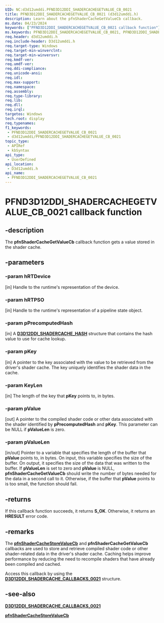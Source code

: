 ```yaml
---
UID: NC:d3d12umddi.PFND3D12DDI_SHADERCACHEGETVALUE_CB_0021
title: PFND3D12DDI_SHADERCACHEGETVALUE_CB_0021 (d3d12umddi.h)
description: Learn about the pfnShaderCacheGetValueCb callback.
ms.date: 04/23/2024
keywords: ["PFND3D12DDI_SHADERCACHEGETVALUE_CB_0021 callback function"]
ms.keywords: PFND3D12DDI_SHADERCACHEGETVALUE_CB_0021, PFND3D12DDI_SHADERCACHEGETVALUE_CB_0021 callback, d3d12umddi/pfnShaderCacheGetValueCb, display.pfnd3d12ddi_shadercachegetvalue_cb_0021, pfnShaderCacheGetValueCb, pfnShaderCacheGetValueCb callback function [Display Devices]
req.header: d3d12umddi.h
req.include-header: D3d12umddi.h
req.target-type: Windows
req.target-min-winverclnt: 
req.target-min-winversvr: 
req.kmdf-ver: 
req.umdf-ver: 
req.ddi-compliance: 
req.unicode-ansi: 
req.idl: 
req.max-support: 
req.namespace: 
req.assembly: 
req.type-library: 
req.lib: 
req.dll: 
req.irql: 
targetos: Windows
tech.root: display
req.typenames: 
f1_keywords:
 - PFND3D12DDI_SHADERCACHEGETVALUE_CB_0021
 - d3d12umddi/PFND3D12DDI_SHADERCACHEGETVALUE_CB_0021
topic_type:
 - APIRef
 - kbSyntax
api_type:
 - UserDefined
api_location:
 - D3d12umddi.h
api_name:
 - PFND3D12DDI_SHADERCACHEGETVALUE_CB_0021
---
```


# PFND3D12DDI_SHADERCACHEGETVALUE_CB_0021 callback function

## -description

The **pfnShaderCacheGetValueCb** callback function gets a value stored in the shader cache.

## -parameters

### -param hRTDevice

[in] Handle to the runtime's representation of the device.

### -param hRTPSO

[in] Handle to the runtime's representation of a pipeline state object.

### -param pPrecomputedHash

[in] A [**D3D12DDI_SHADERCACHE_HASH**](ns-d3d12umddi-d3d12ddi_shadercache_hash.md) structure that contains the hash value to use for cache lookup.

### -param pKey

[in] A pointer to the key associated with the value to be retrieved from the driver's shader cache. The key uniquely identifies the shader data in the cache.

### -param KeyLen

[in] The length of the key that **pKey** points to, in bytes.

### -param pValue

[out] A pointer to the compiled shader code or other data associated with the shader identified by **pPrecomputedHash** and **pKey**. This parameter can be NULL if **pValueLen** is zero.

### -param pValueLen

[in/out] Pointer to a variable that specifies the length of the buffer that **pValue** points to, in bytes. On input, this variable specifies the size of the buffer. On output, it specifies the size of the data that was written to the buffer. If **pValueLen** is set to zero and **pValue** is NULL, **pfnShaderCacheGetValueCb** should write the number of bytes needed for the data in a second call to it. Otherwise, if the buffer that **pValue** points to is too small, the function should fail.

## -returns

If this callback function succeeds, it returns **S_OK**. Otherwise, it returns an **HRESULT** error code.

## -remarks

The [**pfnShaderCacheStoreValueCb**](nc-d3d12umddi-pfnd3d12ddi_shadercachestorevalue_cb_0021.md) and **pfnShaderCacheGetValueCb** callbacks are used to store and retrieve compiled shader code or other shader-related data in the driver's shader cache. Caching helps improve performance by reducing the need to recompile shaders that have already been compiled and cached.

Access this callback by using the [**D3D12DDI_SHADERCACHE_CALLBACKS_0021**](ns-d3d12umddi-d3d12ddi_shadercache_callbacks_0021.md) structure.

## -see-also

[**D3D12DDI_SHADERCACHE_CALLBACKS_0021**](ns-d3d12umddi-d3d12ddi_shadercache_callbacks_0021.md)

[**pfnShaderCacheStoreValueCb**](nc-d3d12umddi-pfnd3d12ddi_shadercachestorevalue_cb_0021.md)
